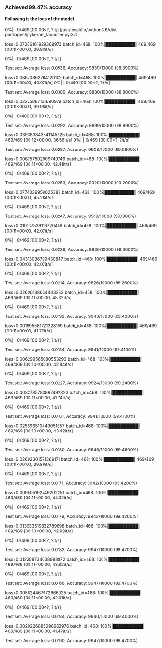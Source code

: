 ### Achieved 99.47% accuracy

#### Following is the logs of the model.


  0%|          | 0/469 [00:00<?, ?it/s]/usr/local/lib/python3.6/dist-packages/ipykernel_launcher.py:32:

loss=0.07286161929368973 batch_id=468: 100%|██████████| 469/469 [00:11<00:00, 39.93it/s]

  0%|          | 0/469 [00:00<?, ?it/s]

Test set: Average loss: 0.0536, Accuracy: 9839/10000 (98.3900%)


loss=0.08670862764120102 batch_id=468: 100%|██████████| 469/469 [00:11<00:00, 40.07it/s]
  0%|          | 0/469 [00:00<?, ?it/s]

Test set: Average loss: 0.0389, Accuracy: 9880/10000 (98.8000%)

loss=0.02275887131690979 batch_id=468: 100%|██████████| 469/469 [00:11<00:00, 39.98it/s]

  0%|          | 0/469 [00:00<?, ?it/s]

Test set: Average loss: 0.0292, Accuracy: 9899/10000 (98.9900%)


loss=0.039383843541145325 batch_id=468: 100%|██████████| 469/469 [00:12<00:00, 36.56it/s]
  0%|          | 0/469 [00:00<?, ?it/s]

Test set: Average loss: 0.0287, Accuracy: 9908/10000 (99.0800%)

loss=0.006757502909749746 batch_id=468: 100%|██████████| 469/469 [00:11<00:00, 42.41it/s]
  
  0%|          | 0/469 [00:00<?, ?it/s]

Test set: Average loss: 0.0253, Accuracy: 9920/10000 (99.2000%)


loss=0.0774339959025383 batch_id=468: 100%|██████████| 469/469 [00:11<00:00, 45.28it/s]

  0%|          | 0/469 [00:00<?, ?it/s]

Test set: Average loss: 0.0247, Accuracy: 9919/10000 (99.1900%)


loss=0.010167539119720459 batch_id=468: 100%|██████████| 469/469 [00:11<00:00, 42.07it/s]

  0%|          | 0/469 [00:00<?, ?it/s]

Test set: Average loss: 0.0228, Accuracy: 9930/10000 (99.3000%)


loss=0.04313036799430847 batch_id=468: 100%|██████████| 469/469 [00:11<00:00, 42.07it/s]

  0%|          | 0/469 [00:00<?, ?it/s]

Test set: Average loss: 0.0214, Accuracy: 9926/10000 (99.2600%)


loss=0.02600138634443283 batch_id=468: 100%|██████████| 469/469 [00:11<00:00, 45.32it/s]

  0%|          | 0/469 [00:00<?, ?it/s]

Test set: Average loss: 0.0192, Accuracy: 9943/10000 (99.4300%)


loss=0.001895581721328199 batch_id=468: 100%|██████████| 469/469 [00:11<00:00, 41.70it/s]

  0%|          | 0/469 [00:00<?, ?it/s]

Test set: Average loss: 0.0184, Accuracy: 9941/10000 (99.4100%)


loss=0.006299565080553293 batch_id=468: 100%|██████████| 469/469 [00:10<00:00, 42.84it/s]

  0%|          | 0/469 [00:00<?, ?it/s]

Test set: Average loss: 0.0227, Accuracy: 9924/10000 (99.2400%)


loss=0.0032785783987492323 batch_id=468: 100%|██████████| 469/469 [00:11<00:00, 41.74it/s]

  0%|          | 0/469 [00:00<?, ?it/s]

Test set: Average loss: 0.0181, Accuracy: 9941/10000 (99.4100%)


loss=0.025696510449051857 batch_id=468: 100%|██████████| 469/469 [00:10<00:00, 43.42it/s]

  0%|          | 0/469 [00:00<?, ?it/s]

Test set: Average loss: 0.0180, Accuracy: 9946/10000 (99.4600%)


loss=0.02692301571369171 batch_id=468: 100%|██████████| 469/469 [00:11<00:00, 39.86it/s]

  0%|          | 0/469 [00:00<?, ?it/s]

Test set: Average loss: 0.0171, Accuracy: 9942/10000 (99.4200%)


loss=0.009505192749202251 batch_id=468: 100%|██████████| 469/469 [00:11<00:00, 44.32it/s]

  0%|          | 0/469 [00:00<?, ?it/s]

Test set: Average loss: 0.0179, Accuracy: 9942/10000 (99.4200%)


loss=0.013933519832789898 batch_id=468: 100%|██████████| 469/469 [00:10<00:00, 42.93it/s]

  0%|          | 0/469 [00:00<?, ?it/s]

Test set: Average loss: 0.0183, Accuracy: 9947/10000 (99.4700%)


loss=0.012208734638988972 batch_id=468: 100%|██████████| 469/469 [00:11<00:00, 43.82it/s]

  0%|          | 0/469 [00:00<?, ?it/s]

Test set: Average loss: 0.0166, Accuracy: 9947/10000 (99.4700%)


loss=0.005624467972666025 batch_id=468: 100%|██████████| 469/469 [00:11<00:00, 42.01it/s]

  0%|          | 0/469 [00:00<?, ?it/s]

Test set: Average loss: 0.0184, Accuracy: 9940/10000 (99.4000%)


loss=0.0020226885098963976 batch_id=468: 100%|██████████| 469/469 [00:11<00:00, 41.47it/s]

Test set: Average loss: 0.0190, Accuracy: 9947/10000 (99.4700%)

